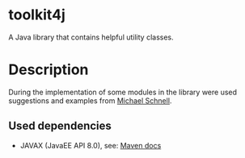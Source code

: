 # toolkit4j
A Java library that contains helpful utility classes.

# Description
During the implementation of some modules in the library were used suggestions and examples from [Michael Schnell](https://github.com/michael-schnell).

## Used dependencies
- JAVAX (JavaEE API 8.0), see: [Maven docs](https://mvnrepository.com/artifact/javax/javaee-api/8.0)